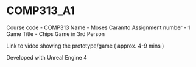 # COMP313_A1

Course code - COMP313
Name - Moses Caramto
Assignment number - 1
Game Title - Chips Game in 3rd Person


Link to video showing the prototype/game ( approx. 4-9 mins )



Developed with Unreal Engine 4
